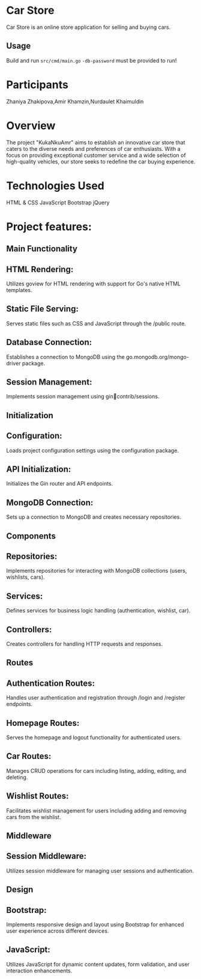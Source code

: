 # Car Store

Car Store is an online store application for selling and buying cars.

## Usage

Build and run `src/cmd/main.go`
`-db-password` must be provided to run!

# Participants
Zhaniya Zhakipova,Amir Khamzin,Nurdaulet Khaimuldin

# Overview
The project "KukaNkuAmr" aims to establish an innovative car store that caters to
the diverse needs and preferences of car enthusiasts. With a focus on providing
exceptional customer service and a wide selection of high-quality vehicles, our
store seeks to redefine the car buying experience.

# Technologies Used
HTML & CSS JavaScript Bootstrap jQuery

# Project features:
## Main Functionality
## HTML Rendering: 
Utilizes goview for HTML rendering with support for Go's native HTML templates.
## Static File Serving: 
Serves static files such as CSS and JavaScript through the /public route.
## Database Connection: 
Establishes a connection to MongoDB using the go.mongodb.org/mongo-driver package.
## Session Management: 
Implements session management using gincontrib/sessions.
## Initialization
##  Configuration: 
Loads project configuration settings using the configuration package.
## API Initialization:
Initializes the Gin router and API endpoints.
## MongoDB Connection:
Sets up a connection to MongoDB and creates necessary repositories.
## Components
## Repositories:
Implements repositories for interacting with MongoDB collections (users, wishlists, cars).
## Services:
Defines services for business logic handling (authentication, wishlist, car).
## Controllers:
Creates controllers for handling HTTP requests and responses.
## Routes
## Authentication Routes:
Handles user authentication and registration through /login and /register endpoints.
## Homepage Routes: 
Serves the homepage and logout functionality for authenticated users.
## Car Routes: 
Manages CRUD operations for cars including listing, adding, editing, and deleting.
## Wishlist Routes:
Facilitates wishlist management for users including adding and removing cars from the wishlist.
## Middleware
## Session Middleware:
Utilizes session middleware for managing user sessions and authentication.
## Design
## Bootstrap: 
Implements responsive design and layout using Bootstrap for enhanced user experience across different devices.
## JavaScript: 
Utilizes JavaScript for dynamic content updates, form validation, and user interaction enhancements.
